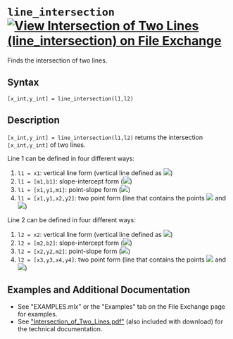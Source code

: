 # `line_intersection` [![View Intersection of Two Lines (line_intersection) on File Exchange](https://www.mathworks.com/matlabcentral/images/matlab-file-exchange.svg)](https://www.mathworks.com/matlabcentral/fileexchange/85428-intersection-of-two-lines-line_intersection)

Finds the intersection of two lines.


## Syntax

`[x_int,y_int] = line_intersection(l1,l2)`


## Description

`[x_int,y_int] = line_intersection(l1,l2)` returns the intersection `[x_int,y_int]` of two lines.

Line 1 can be defined in four different ways:

   1. `l1 = x1`: vertical line form (vertical line defined as <img src="https://latex.codecogs.com/svg.latex?\inline&space;x=x_{1}"/>)
   2. `l1 = [m1,b1]`: slope-intercept form (<img src="https://latex.codecogs.com/svg.latex?\inline&space;y=m_{1}x+b_{1}"/>) 
   3. `l1 = [x1,y1,m1]`: point-slope form (<img src="https://latex.codecogs.com/svg.latex?\inline&space;y-y_{1}=m_{1}\left(x-x_{1}\right)"/>)
   4. `l1 = [x1,y1,x2,y2]`: two point form (line that contains the points <img src="https://latex.codecogs.com/svg.latex?\inline&space;(x_{1},y_{1})"/> and <img src="https://latex.codecogs.com/svg.latex?\inline&space;(x_{2},y_{2})"/>)

Line 2 can be defined in four different ways:

   1. `l2 = x2`: vertical line form (vertical line defined as <img src="https://latex.codecogs.com/svg.latex?\inline&space;x=x_{2}"/>)
   2. `l2 = [m2,b2]`: slope-intercept form (<img src="https://latex.codecogs.com/svg.latex?\inline&space;y=m_{2}x+b_{2}"/>) 
   3. `l2 = [x2,y2,m2]`: point-slope form (<img src="https://latex.codecogs.com/svg.latex?\inline&space;y-y_{2}=m_{2}\left(x-x_{2}\right)"/>)
   4. `l2 = [x3,y3,x4,y4]`: two point form (line that contains the points <img src="https://latex.codecogs.com/svg.latex?\inline&space;(x_{3},y_{3})"/> and <img src="https://latex.codecogs.com/svg.latex?\inline&space;(x_{4},y_{4})"/>)
 
## Examples and Additional Documentation

   - See "EXAMPLES.mlx" or the "Examples" tab on the File Exchange page for examples. 
   - See ["Intersection_of_Two_Lines.pdf"](https://tamaskis.github.io/files/Intersection_of_Two_Lines.pdf) (also included with download) for the technical documentation.
